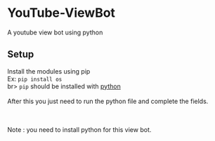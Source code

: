 # YouTube-ViewBot
A youtube view bot using python 

## Setup 
Install the modules using pip<br>
Ex: `pip install os`<br>br>
`pip` should be installed with [python](https://python.org)<br><br>
After this you just need to run the python file and complete the fields.

<br><br>
Note : you need to install python for this view bot. 

